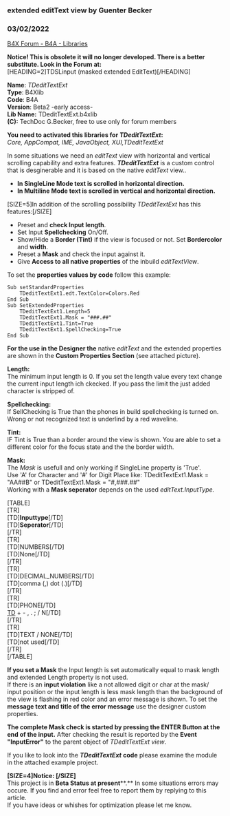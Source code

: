 ### extended editText view by Guenter Becker
### 03/02/2022
[B4X Forum - B4A - Libraries](https://www.b4x.com/android/forum/threads/137730/)

**Notice! This is obsolete it will no longer developed. There is a better substitute. Look in the Forum at:**   
[HEADING=2]TDSLinput (masked extended EditText)[/HEADING]  
  
**Name**: *TDeditTextExt*  
**Type**: B4Xlib  
**Code**: B4A  
**Version**: Beta2 -early access-  
**Lib Name:** TDeditTextExt.b4xlib  
**(C):** TechDoc G.Becker, free to use only for forum members  
  
**You need to activated this libraries for *TDeditTextExt*:**  
*Core, AppCompat, IME, JavaObject, XUI,TDeditTextExt*  
  
In some situations we need an *editText* view with horizontal and vertical scrolling capability and extra features. ***TDeditTextExt*** is a custom control that is desginerable and it is based on the native *editText* view..  

- **In SingleLine Mode text is scrolled in horizontal direction.**
- **In Multiline Mode text is scrolled in vertical and horizontal direction.**

[SIZE=5]In addition of the scrolling possibility *TDeditTextExt* has this features:[/SIZE]  

- Preset and **check Input length**.
- Set Input **Spellchecking** On/Off.
- Show/Hide a **Border (Tint)** if the view is focused or not. Set **Bordercolor** and **width**.
- Preset a **Mask** and check the input against it.
- Give **Access to all native properties** of the inbuild *editTextView*.

To set the **properties values by code** follow this example:  

```B4X
Sub setStandardProperties  
    TDeditTextExt1.edt.TextColor=Colors.Red  
End Sub  
Sub SetExtendedProperties  
    TDeditTextExt1.Length=5  
    TDeditTextExt1.Mask = "###.##"  
    TDeditTextExt1.Tint=True  
    TDeditTextExt1.SpellChecking=True  
End Sub
```

  
  
**For the use in the Designer the** native *editText* and the extended properties are shown in the **Custom Properties Section** (see attached picture).  
  
**Length:**  
The minimum input length is 0. If you set the length value every text change the current input length ich ckecked. If you pass the limit the just added character is stripped of.  
  
**Spellchecking:**  
If SellChecking is True than the phones in build spellchecking is turned on. Wrong or not recognized text is underlind by a red waveline.  
  
**Tint:**  
IF Tint is True than a border around the view is shown. You are able to set a different color for the focus state and the the border width.  
  
**Mask:**  
The *Mask* is usefull and only working if SingleLine property is 'True'.  
Use 'A' for Character and '#' for Digit Place like: TDeditTextExt1.Mask = "AA##B" or TDeditTextExt1.Mask = "#,###.##"  
Working with a **Mask seperator** depends on the used *editText.InputType.*  
  
[TABLE]  
[TR]  
[TD]**Inputtype**[/TD]  
[TD]**Seperator**[/TD]  
[/TR]  
[TR]  
[TD]NUMBERS[/TD]  
[TD]None[/TD]  
[/TR]  
[TR]  
[TD]DECIMAL\_NUMBERS[/TD]  
[TD]comma (,) dot (.)[/TD]  
[/TR]  
[TR]  
[TD]PHONE[/TD]  
[TD]( ) + - , . ; / N[/TD]  
[/TR]  
[TR]  
[TD]TEXT / NONE[/TD]  
[TD]not used[/TD]  
[/TR]  
[/TABLE]  
  
**If you set a Mask** the Input length is set automatically equal to mask length and extended Length property is not used.  
If there is an **input violation** like a not allowed digit or char at the mask/ input position or the input length is less mask length than the background of the view is flashing in red color and an error message is shown. To set the **message text and title of the error message** use the designer custom properties.  
  
**The complete Mask check is started by pressing the ENTER Button at the end of the input.** After checking the result is reported by the **Event "InputError"** to the parent object of *TDeditTextExt view*.  
  
If you like to look into the ***TDeditTextExt***  **code** please examine the module in the attached example project.  
  
**[SIZE=4]Notice: [/SIZE]**  
This project is in **Beta Status at present****.** In some situations errors may occure. If you find and error feel free to report them by replying to this article.  
If you have ideas or whishes for optimization please let me know.